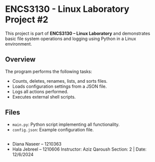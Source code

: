
# ENCS3130 - Linux Laboratory Project #2

This project is part of **ENCS3130 – Linux Laboratory** and demonstrates basic file system operations and logging using Python in a Linux environment.

## Overview

The program performs the following tasks:

* Counts, deletes, renames, lists, and sorts files.
* Loads configuration settings from a JSON file.
* Logs all actions performed.
* Executes external shell scripts.

## Files

* `main.py`: Python script implementing all functionality.
* `config.json`: Example configuration file.


## 
* Diana Naseer – 1210363
* Hala Jebreel – 1210606
  Instructor: Aziz Qaroush
  Section: 2 | Date: 12/6/2024
